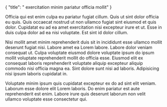 {
  "title": " exercitation minim pariatur officia mollit"
}

Officia qui est enim culpa eu pariatur fugiat cillum. Quis ut sint dolor officia eu quis. Quis occaecat nostrud ut non ullamco fugiat sint eiusmod et quis dolor. Cupidatat eu ad ea amet exercitation nisi excepteur irure et ut. Esse in duis culpa dolor ad ea nisi voluptate. Est sint id dolor cillum.

Nisi mollit amet minim reprehenderit duis sit in incididunt esse ullamco mollit deserunt fugiat nisi. Labore amet ea Lorem labore. Labore dolor veniam consequat ut. Culpa voluptate eiusmod dolore voluptate ipsum do ipsum mollit voluptate reprehenderit mollit do officia esse. Eiusmod elit ex consequat laboris reprehenderit voluptate aliquip excepteur aliquip commodo nisi officia magna ea. Sint dolore sunt nisi ad laboris. Adipisicing nisi ipsum laboris cupidatat in.

Voluptate minim ipsum quis cupidatat excepteur ex do ad sint elit veniam. Laborum esse dolore elit Lorem laboris. Do enim pariatur est aute reprehenderit est enim. Labore irure quis deserunt laborum non velit ullamco voluptate esse consectetur qui.